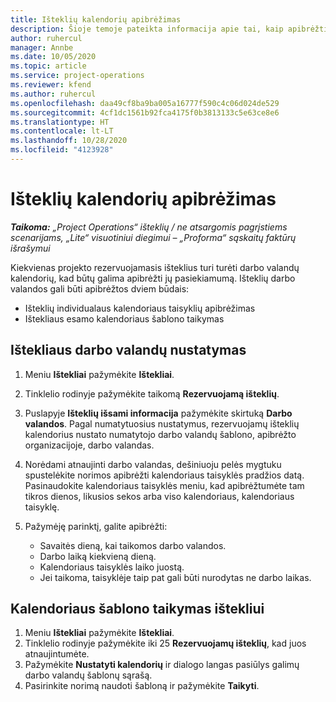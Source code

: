 ```yaml
---
title: Išteklių kalendorių apibrėžimas
description: Šioje temoje pateikta informacija apie tai, kaip apibrėžti darbo valandų kalendorius, skirtus „Project Operations“ ištekliams.
author: ruhercul
manager: Annbe
ms.date: 10/05/2020
ms.topic: article
ms.service: project-operations
ms.reviewer: kfend
ms.author: ruhercul
ms.openlocfilehash: daa49cf8ba9ba005a16777f590c4c06d024de529
ms.sourcegitcommit: 4cf1dc1561b92fca4175f0b3813133c5e63ce8e6
ms.translationtype: HT
ms.contentlocale: lt-LT
ms.lasthandoff: 10/28/2020
ms.locfileid: "4123928"
---
```

# <a name="define-resource-calendars"></a>Išteklių kalendorių apibrėžimas

_**Taikoma:** „Project Operations“ išteklių / ne atsargomis pagrįstiems scenarijams, „Lite“ visuotiniui diegimui – „Proforma“ sąskaitų faktūrų išrašymui_

Kiekvienas projekto rezervuojamasis išteklius turi turėti darbo valandų kalendorių, kad būtų galima apibrėžti jų pasiekiamumą. Išteklių darbo valandos gali būti apibrėžtos dviem būdais: 

   - Išteklių individualaus kalendoriaus taisyklių apibrėžimas
   - Ištekliaus esamo kalendoriaus šablono taikymas

## <a name="define-a-resources-working-hours"></a>Ištekliaus darbo valandų nustatymas

1. Meniu **Ištekliai** pažymėkite **Ištekliai**.
2. Tinklelio rodinyje pažymėkite taikomą **Rezervuojamą išteklių**.
3. Puslapyje **Išteklių išsami informacija** pažymėkite skirtuką **Darbo valandos**. Pagal numatytuosius nustatymus, rezervuojamų išteklių kalendorius nustato numatytojo darbo valandų šablono, apibrėžto organizacijoje, darbo valandas.
4. Norėdami atnaujinti darbo valandas, dešiniuoju pelės mygtuku spustelėkite norimos apibrėžti kalendoriaus taisyklės pradžios datą. Pasinaudokite kalendoriaus taisyklės meniu, kad apibrėžtumėte tam tikros dienos, likusios sekos arba viso kalendoriaus, kalendoriaus taisyklę.
5. Pažymėję parinktį, galite apibrėžti:

    - Savaitės dieną, kai taikomos darbo valandos.
    - Darbo laiką kiekvieną dieną.
    - Kalendoriaus taisyklės laiko juostą.
    - Jei taikoma, taisyklėje taip pat gali būti nurodytas ne darbo laikas.

## <a name="applying-a-calendar-template-to-a-resource"></a>Kalendoriaus šablono taikymas ištekliui

1. Meniu **Ištekliai** pažymėkite **Ištekliai**.
2. Tinklelio rodinyje pažymėkite iki 25 **Rezervuojamų išteklių**, kad juos atnaujintumėte.
3. Pažymėkite **Nustatyti kalendorių** ir dialogo langas pasiūlys galimų darbo valandų šablonų sąrašą.
4. Pasirinkite norimą naudoti šabloną ir pažymėkite **Taikyti**.
